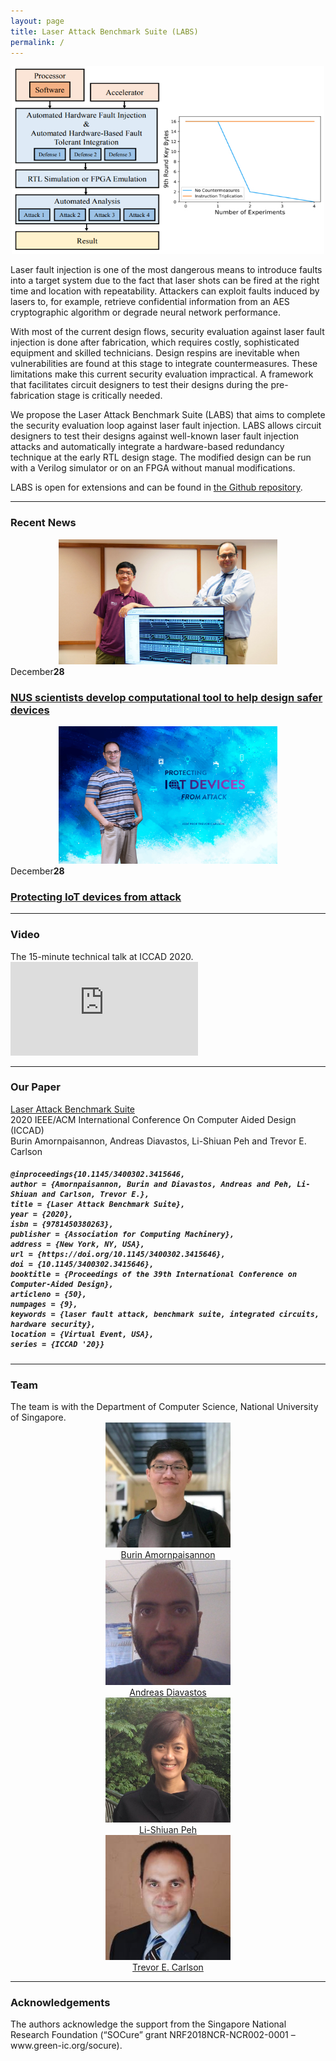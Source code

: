 ```yaml
---
layout: page
title: Laser Attack Benchmark Suite (LABS)
permalink: /
---
```

<center><img src="/images/overview.jpg" width="500" height="300"></center>

Laser fault injection is one of the most dangerous means to introduce faults into a target system due to the fact that laser shots can be fired at the right time and location with repeatability. Attackers can exploit faults induced by lasers to, for example, retrieve confidential information from an AES cryptographic algorithm or degrade neural network performance.

With most of the current design flows, security evaluation against laser fault injection is done after fabrication, which requires costly, sophisticated equipment and skilled technicians. Design respins are inevitable when vulnerabilities are found at this stage to integrate countermeasures. These limitations make this current security evaluation impractical. A framework that facilitates circuit designers to test their designs during the pre-fabrication stage is critically needed.

We propose the Laser Attack Benchmark Suite (LABS) that aims to complete the security evaluation loop against laser fault injection. LABS allows circuit designers to test their designs against well-known laser fault injection attacks and automatically integrate a hardware-based redundancy technique at the early RTL design stage. The modified design can be run with a Verilog simulator or on an FPGA without manual modifications. 

LABS is open for extensions and can be found in <a href="https://github.com/nus-labs/labs">the Github repository</a>.

<hr>
  <div class="container">
    <h3><b>Recent News</b></h3>
        <div class="inner">
          <div class="fauxcrop">
            <center><img alt="News Entry" src="/images/nus_news.jpg" width="350" height="200"></center>
          </div>
          <div class="ct-blog-content">
            <div class="ct-blog-date">
              <span>December</span><strong>28</strong>
            </div>
            <h3 class="ct-blog-header">
              <a href="https://news.nus.edu.sg/nus-scientists-develop-computational-tool-to-help-design-safer-devices/">NUS scientists develop computational tool to help design safer devices</a>
            </h3>
        </div>
        <div class="inner">
          <div class="fauxcrop">
            <center><img alt="News Entry" src="/images/nus_computing_news.jpg" width="350" height="220"></center>
          </div>
          <div class="ct-blog-content">
            <div class="ct-blog-date">
              <span>December</span><strong>28</strong>
            </div>
            <h3 class="ct-blog-header">
              <a href="https://www.comp.nus.edu.sg/news/features/2020-trevor-iot-attacks/">Protecting IoT devices from attack</a>
            </h3>
          </div>
  </div>

<hr>
<h3><b>Video</b></h3>
The 15-minute technical talk at ICCAD 2020. 
<div class="video-container">
  <iframe src="https://www.youtube.com/embed/pXdiQUBTQw8" frameborder="0" allow="accelerometer; autoplay; encrypted-media; gyroscope; picture-in-picture" allowfullscreen></iframe>
</div>

<hr>
<h3><b>Our Paper</b></h3>
<a href="https://www.comp.nus.edu.sg/~tcarlson/pdfs/amornpaisannon2020labs.pdf">Laser Attack Benchmark Suite</a>
<br>
2020 IEEE/ACM International Conference On Computer Aided Design (ICCAD)
<br>
Burin Amornpaisannon, Andreas Diavastos, Li-Shiuan Peh and Trevor E. Carlson
<div class="scrollmenu">
<h5><pre><code>@inproceedings{10.1145/3400302.3415646,
author = {Amornpaisannon, Burin and Diavastos, Andreas and Peh, Li-Shiuan and Carlson, Trevor E.},
title = {Laser Attack Benchmark Suite},
year = {2020},
isbn = {9781450380263},
publisher = {Association for Computing Machinery},
address = {New York, NY, USA},
url = {https://doi.org/10.1145/3400302.3415646},
doi = {10.1145/3400302.3415646},
booktitle = {Proceedings of the 39th International Conference on Computer-Aided Design},
articleno = {50},
numpages = {9},
keywords = {laser fault attack, benchmark suite, integrated circuits, hardware security},
location = {Virtual Event, USA},
series = {ICCAD '20}}</code></pre></h5>
</div>

<hr>
<h3>Team</h3>
The team is with the Department of Computer Science, National University of Singapore.

<div class="row">
  <div class="column">
    <center>
      <img src="/images/amornpaisannon2.jpg" width="200" height="200">
      <br>
      <a href="https://bamornpa.github.io/"> Burin Amornpaisannon </a>
    </center>
  </div>
  <div class="column">
    <center>
      <img src="/images/diavastos.jpg" width="200" height="200">
      <br>
      <a href="https://www.linkedin.com/in/diavastos/"> Andreas Diavastos </a>
    </center>
  </div>
</div>

<div class="row">
  <div class="column">
    <center>
      <img src="/images/peh2.jpg" width="200" height="200">
      <br>
      <a href="https://www.comp.nus.edu.sg/~peh/"> Li-Shiuan Peh </a>
    </center>
  </div>
  <div class="column">
    <center>
      <img src="/images/carlson.jpg" width="200" height="200">
      <br>
      <a href="https://www.comp.nus.edu.sg/~tcarlson/"> Trevor E. Carlson </a>
    </center>
  </div>
</div>

<hr>
<h3>Acknowledgements</h3>
The authors acknowledge the support from the Singapore National Research Foundation (“SOCure” grant NRF2018NCR-NCR002-0001 – www.green-ic.org/socure).

<link href="https://maxcdn.bootstrapcdn.com/bootstrap/3.3.7/css/bootstrap.min.css" rel="stylesheet">
<script src="https://ajax.googleapis.com/ajax/libs/jquery/3.1.1/jquery.min.js"></script>
<script src="https://maxcdn.bootstrapcdn.com/bootstrap/3.3.7/js/bootstrap.min.js"></script>
